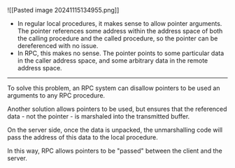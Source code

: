 ![[Pasted image 20241115134955.png]]
- In regular local procedures, it makes sense to allow pointer arguments. The pointer references some address within the address space of both the calling procedure and the called procedure, so the pointer can be dereferenced with no issue.
- In RPC, this makes no sense. The pointer points to some particular data in the caller address space, and some arbitrary data in the remote address space.

-----

To solve this problem, an RPC system can disallow pointers to be used an arguments to any RPC procedure.

Another solution allows pointers to be used, but ensures that the referenced data - not the pointer - is marshaled into the transmitted buffer.

On the server side, once the data is unpacked, the unmarshalling code will pass the address of this data to the local procedure.

In this way, RPC allows pointers to be "passed" between the client and the server.

